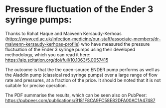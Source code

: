 # Pressure fluctuation of the Ender 3 syringe pumps: 

Thanks to Rahat Haque and Maiwenn Kersaudy-Kerhoas (https://www.ed.ac.uk/infection-medicine/our-staff/associate-members/dr-maiwenn-kersaudy-kerhoas-profile) who have measured the pressure fluctuation of the Ender 3 syringe pumps using their developed methodology, which you can read it here: https://aip.scitation.org/doi/full/10.1063/5.0057415

The outcome is that the the open-source ENDER pump performs as well as the Aladdin pump (classical red syringe pumps) over a large range of flow rate and pressures, at a fraction of the price. It should be noted that it is not suitable for precise operation. 

The PDF summarise the results, which can be seen also on PubPeer: https://pubpeer.com/publications/B181F8CA9FC58E82DFA00AC1A47487 